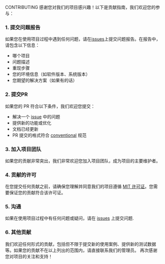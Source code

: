 CONTRIBUTING
感谢您对我们的项目感兴趣！以下是贡献指南，我们欢迎您的参与：
### 1. 提交问题报告
如果您在使用项目过程中遇到任何问题，请在[issues](https://github.com/ONIMEG/oni-mod-tools/issues)上提交问题报告。在报告中，请包含以下信息：
- 哪个项目
- 问题描述
- 重现步骤
- 您的环境信息（如软件版本、系统版本）
- 您期望的解决方案（如果有的话）
### 2. 提交PR
如果您的 PR 符合以下条件，我们欢迎您提交：
- 解决一个 [issue](https://github.com/ONIMEG/oni-mod-tools/issues) 中的问题
- 提供新的功能或优化
- 文档已经更新
- PR 提交的格式符合 [conventional](https://www.conventionalcommits.org/) 规范
### 3. 加入项目团队
如果您的贡献非常突出，我们非常欢迎您加入项目团队，成为项目的主要维护者。
### 4. 贡献的许可
在您提交任何贡献之前，请确保您理解并同意我们的项目遵循 [MIT 许可证](https://github.com/username/project/blob/master/LICENSE)。您需要保证您的贡献符合该许可证。
### 5. 沟通
如果在使用项目过程中有任何问题或疑问，请在 [issues](https://github.com/username/project/issues) 上提交问题.
### 6. 其他贡献
我们欢迎任何形式的贡献，包括但不限于提交新的使用案例、提供新的测试数据等。如果您的贡献不在以上列出的范围内，请直接联系我们的管理员。
再次感谢您对项目的关注和支持！
